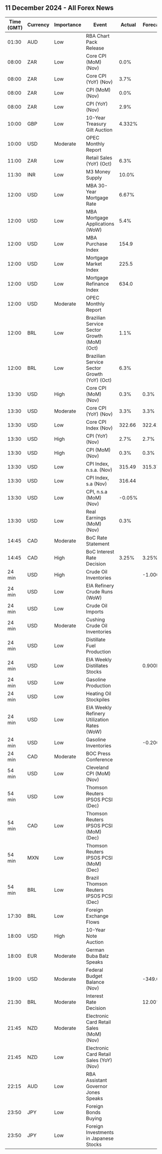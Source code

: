 ## 11 December 2024 - All Forex News

| Time (GMT) | Currency | Importance | Event | Actual | Forecast | Previous |
|------|----------|------------|-------|--------|----------|----------|
| 01:30 | AUD | Low | RBA Chart Pack Release |  |  |  |
| 08:00 | ZAR | Low | Core CPI (MoM) (Nov) | 0.0% |  | 0.2% |
| 08:00 | ZAR | Low | Core CPI (YoY) (Nov) | 3.7% |  | 3.9% |
| 08:00 | ZAR | Low | CPI (MoM) (Nov) | 0.0% |  | -0.1% |
| 08:00 | ZAR | Low | CPI (YoY) (Nov) | 2.9% |  | 2.8% |
| 10:00 | GBP | Low | 10-Year Treasury Gilt Auction | 4.332% |  | 4.475% |
| 10:00 | USD | Moderate | OPEC Monthly Report |  |  |  |
| 11:00 | ZAR | Low | Retail Sales (YoY) (Oct) | 6.3% |  | 1.1% |
| 11:30 | INR | Low | M3 Money Supply | 10.0% |  | 10.4% |
| 12:00 | USD | Low | MBA 30-Year Mortgage Rate | 6.67% |  | 6.69% |
| 12:00 | USD | Low | MBA Mortgage Applications (WoW) | 5.4% |  | 2.8% |
| 12:00 | USD | Low | MBA Purchase Index | 154.9 |  | 161.5 |
| 12:00 | USD | Low | Mortgage Market Index | 225.5 |  | 213.9 |
| 12:00 | USD | Low | Mortgage Refinance Index | 634.0 |  | 498.5 |
| 12:00 | USD | Moderate | OPEC Monthly Report |  |  |  |
| 12:00 | BRL | Low | Brazilian Service Sector Growth (MoM) (Oct) | 1.1% |  | 1.0% |
| 12:00 | BRL | Low | Brazilian Service Sector Growth (YoY) (Oct) | 6.3% |  | 3.8% |
| 13:30 | USD | High | Core CPI (MoM) (Nov) | 0.3% | 0.3% | 0.3% |
| 13:30 | USD | Moderate | Core CPI (YoY) (Nov) | 3.3% | 3.3% | 3.3% |
| 13:30 | USD | Low | Core CPI Index (Nov) | 322.66 | 322.41 | 321.67 |
| 13:30 | USD | High | CPI (YoY) (Nov) | 2.7% | 2.7% | 2.6% |
| 13:30 | USD | High | CPI (MoM) (Nov) | 0.3% | 0.3% | 0.2% |
| 13:30 | USD | Low | CPI Index, n.s.a. (Nov) | 315.49 | 315.37 | 315.66 |
| 13:30 | USD | Low | CPI Index, s.a (Nov) | 316.44 |  | 315.45 |
| 13:30 | USD | Low | CPI, n.s.a (MoM) (Nov) | -0.05% |  | 0.12% |
| 13:30 | USD | Low | Real Earnings (MoM) (Nov) | 0.3% |  | -0.1% |
| 14:45 | CAD | Moderate | BoC Rate Statement |  |  |  |
| 14:45 | CAD | High | BoC Interest Rate Decision | 3.25% | 3.25% | 3.75% |
| 24 min | USD | High | Crude Oil Inventories |  | -1.000M | -5.073M |
| 24 min | USD | Low | EIA Refinery Crude Runs (WoW) |  |  | 0.615M |
| 24 min | USD | Low | Crude Oil Imports |  |  | 1.635M |
| 24 min | USD | Moderate | Cushing Crude Oil Inventories |  |  | 0.050M |
| 24 min | USD | Low | Distillate Fuel Production |  |  | 0.219M |
| 24 min | USD | Low | EIA Weekly Distillates Stocks |  | 0.900M | 3.383M |
| 24 min | USD | Low | Gasoline Production |  |  | -0.248M |
| 24 min | USD | Low | Heating Oil Stockpiles |  |  | 0.242M |
| 24 min | USD | Low | EIA Weekly Refinery Utilization Rates (WoW) |  |  | 2.8% |
| 24 min | USD | Low | Gasoline Inventories |  | -0.200M | 2.362M |
| 24 min | CAD | Moderate | BOC Press Conference |  |  |  |
| 54 min | USD | Low | Cleveland CPI (MoM) (Nov) |  |  | 0.3% |
| 54 min | USD | Low | Thomson Reuters IPSOS PCSI (Dec) |  |  | 55.71 |
| 54 min | CAD | Low | Thomson Reuters IPSOS PCSI (MoM) (Dec) |  |  | 49.72 |
| 54 min | MXN | Low | Thomson Reuters IPSOS PCSI (MoM) (Dec) |  |  | 59.46 |
| 54 min | BRL | Low | Brazil Thomson Reuters IPSOS PCSI (Dec) |  |  | 51.87 |
| 17:30 | BRL | Low | Foreign Exchange Flows |  |  | 0.389B |
| 18:00 | USD | High | 10-Year Note Auction |  |  | 4.347% |
| 18:00 | EUR | Moderate | German Buba Balz Speaks |  |  |  |
| 19:00 | USD | Moderate | Federal Budget Balance (Nov) |  | -349.0B | -257.0B |
| 21:30 | BRL | Moderate | Interest Rate Decision |  | 12.00% | 11.25% |
| 21:45 | NZD | Moderate | Electronic Card Retail Sales (MoM) (Nov) |  |  | 0.6% |
| 21:45 | NZD | Low | Electronic Card Retail Sales (YoY) (Nov) |  |  | -1.1% |
| 22:15 | AUD | Low | RBA Assistant Governor Jones Speaks |  |  |  |
| 23:50 | JPY | Low | Foreign Bonds Buying |  |  | 922.4B |
| 23:50 | JPY | Low | Foreign Investments in Japanese Stocks |  |  | -607.7B |
